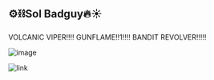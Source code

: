 ## ⚙️⛓️Sol Badguy🔥☀️
VOLCANIC VIPER!!!!
GUNFLAME!!1!!!!
BANDIT REVOLVER!!!!!


![image](https://github.com/user-attachments/assets/697940fa-a7c9-4148-ad89-5857899cb968)


![link](https://tenor.com/bH3zs.gif)


<!--
**SoleBadguy/SoleBadguy** is a ✨ _special_ ✨ repository because its `README.md` (this file) appears on your GitHub profile.

Here are some ideas to get you started:

- 🔭 I’m currently working on ...
- 🌱 I’m currently learning ...
- 👯 I’m looking to collaborate on ...
- 🤔 I’m looking for help with ...
- 💬 Ask me about ...
- 📫 How to reach me: ...
- 😄 Pronouns: ...
- ⚡ Fun fact: ...
-->
